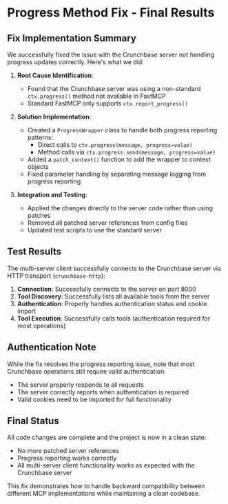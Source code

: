 # Progress Method Fix - Final Results

## Fix Implementation Summary

We successfully fixed the issue with the Crunchbase server not handling progress updates correctly. Here's what we did:

1. **Root Cause Identification**: 
   - Found that the Crunchbase server was using a non-standard `ctx.progress()` method not available in FastMCP
   - Standard FastMCP only supports `ctx.report_progress()`

2. **Solution Implementation**:
   - Created a `ProgressWrapper` class to handle both progress reporting patterns:
     - Direct calls to `ctx.progress(message, progress=value)`
     - Method calls via `ctx.progress.send(message, progress=value)`
   - Added a `patch_context()` function to add the wrapper to context objects
   - Fixed parameter handling by separating message logging from progress reporting

3. **Integration and Testing**:
   - Applied the changes directly to the server code rather than using patches
   - Removed all patched server references from config files
   - Updated test scripts to use the standard server

## Test Results

The multi-server client successfully connects to the Crunchbase server via HTTP transport (`crunchbase-http`):

1. **Connection**: Successfully connects to the server on port 8000
2. **Tool Discovery**: Successfully lists all available tools from the server
3. **Authentication**: Properly handles authentication status and cookie import
4. **Tool Execution**: Successfully calls tools (authentication required for most operations)

## Authentication Note

While the fix resolves the progress reporting issue, note that most Crunchbase operations still require valid authentication:

- The server properly responds to all requests
- The server correctly reports when authentication is required
- Valid cookies need to be imported for full functionality

## Final Status

All code changes are complete and the project is now in a clean state:
- No more patched server references
- Progress reporting works correctly 
- All multi-server client functionality works as expected with the Crunchbase server

This fix demonstrates how to handle backward compatibility between different MCP implementations while maintaining a clean codebase.